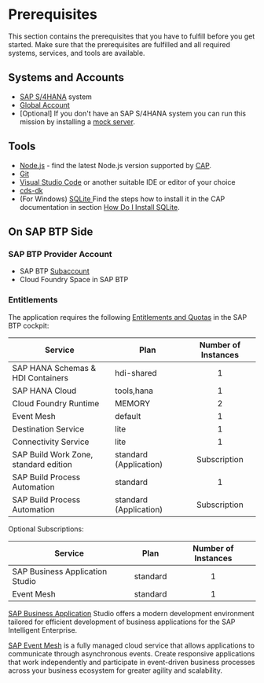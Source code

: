 # Prerequisites

This section contains the prerequisites that you have to fulfill before you get started. Make sure that the prerequisites are fulfilled and all required systems, services, and tools are available.

## Systems and Accounts

* [SAP S/4HANA](https://help.sap.com/docs/SAP_S4HANA_ON-PREMISE) system
* [Global Account](https://help.sap.com/products/BTP/65de2977205c403bbc107264b8eccf4b/)
* [Optional] If you don't have an SAP S/4HANA system you can run this mission by installing a [mock server](../../deploy/setup-mock/README.md).

## Tools

* [Node.js](https://nodejs.org/en/download/) - find the latest Node.js version supported by [CAP](https://cap.cloud.sap/docs/advanced/troubleshooting#node-version).
* [Git](https://git-scm.com/book/en/v2/Getting-Started-Installing-Git)
* [Visual Studio Code](https://code.visualstudio.com/download) or another suitable IDE or editor of your choice
* [cds-dk](https://cap.cloud.sap/docs/get-started/)
* (For Windows) [SQLite ](https://sqlite.org/download.html) Find the steps how to install it in the CAP documentation in section [How Do I Install SQLite](https://cap.cloud.sap/docs/advanced/troubleshooting#how-do-i-install-sqlite-on-windows).

## On SAP BTP Side

### SAP BTP Provider Account

* SAP BTP [Subaccount](https://help.sap.com/products/BTP/65de2977205c403bbc107264b8eccf4b/8ed4a705efa0431b910056c0acdbf377.html?locale=en-US#loio8d6e3a0fa4ab43e4a421d3ed08128afa)
* Cloud Foundry Space in SAP BTP

### Entitlements

The application requires the following [Entitlements and Quotas](https://help.sap.com/products/BTP/65de2977205c403bbc107264b8eccf4b/00aa2c23479d42568b18882b1ca90d79.html?locale=en-US) in the SAP BTP cockpit:

| Service                           | Plan       | Number of Instances |
|-----------------------------------|------------|:-------------------:|
| SAP HANA Schemas & HDI Containers | hdi-shared |          1          |
| SAP HANA Cloud                    | tools,hana      |          1          |
| Cloud Foundry Runtime             | MEMORY     |          2          |
| Event Mesh                        | default    |          1          |
| Destination Service               | lite       |          1          |
| Connectivity Service              | lite       |          1          |
| SAP Build Work Zone, standard edition | standard (Application) |  Subscription |
| SAP Build Process Automation      | standard   |          1          |
| SAP Build Process Automation      | standard (Application) |  Subscription |

Optional Subscriptions:

| Service                           | Plan       | Number of Instances |
|-----------------------------------|------------|:-------------------:|
| SAP Business Application Studio   | standard   |          1          |
| Event Mesh                        | standard   |          1          |

[SAP Business Application](https://help.sap.com/docs/bas) Studio offers a modern development environment tailored for efficient development of business applications for the SAP Intelligent Enterprise.

[SAP Event Mesh](https://help.sap.com/docs/SAP_EM) is a fully managed cloud service that allows applications to communicate through asynchronous events. Create responsive applications that work independently and participate in event-driven business processes across your business ecosystem for greater agility and scalability.
